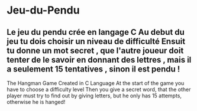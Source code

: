 # Jeu-du-Pendu
Le jeu du pendu crée en langage C
Au debut du jeu tu dois choisir un niveau de difficulté
Ensuit tu donne un mot secret , que l'autre joueur doit tenter de le savoir en donnant des lettres , mais il a seulement 15 tentatives , sinon il est pendu !
------
The Hangman Game Created in C Language
At the start of the game you have to choose a difficulty level
Then you give a secret word, that the other player must try to find out by giving letters, but he only has 15 attempts, otherwise he is hanged!
